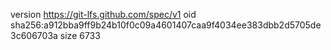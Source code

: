 version https://git-lfs.github.com/spec/v1
oid sha256:a912bba9ff9b24b10f0c09a4601407caa9f4034ee383dbb2d5705de3c606703a
size 6733
